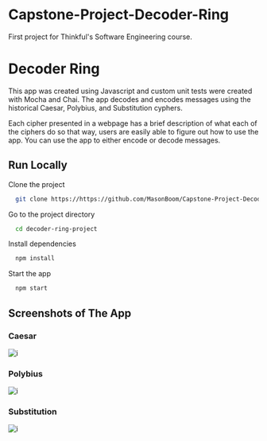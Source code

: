 # Capstone-Project-Decoder-Ring
First project for Thinkful's Software Engineering course.

# Decoder Ring

This app was created using Javascript and custom unit tests were created with Mocha and Chai. The app decodes and encodes messages using the historical Caesar, Polybius, and Substitution cyphers.

Each cipher presented in a webpage has a brief description of what each of the ciphers do so that way, users are easily able to figure out how to use the app. You can use the app to either encode or decode messages.

## Run Locally

Clone the project

```bash
  git clone https://https://github.com/MasonBoom/Capstone-Project-Decoder-Ring/tree/main
```

Go to the project directory

```bash
  cd decoder-ring-project
```

Install dependencies

```bash
  npm install
```

Start the app

```bash
  npm start
```
## Screenshots of The App

### Caesar
![i]()

### Polybius
![i]()

### Substitution
![i]()
